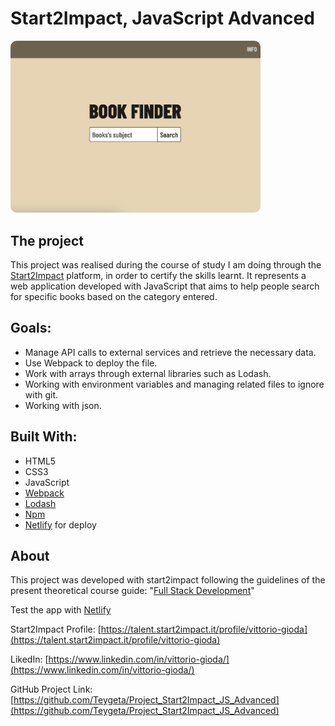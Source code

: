  <h1>Start2Impact, JavaScript Advanced</h1>

<img src="./src/img/App_Screen.png" width="400" style="border-radius: 10px" alt="App_screen"/>

## The project 
This project was realised during the course of study I am doing through the [Start2Impact](https://www.start2impact.it/) platform, in order to certify the skills learnt. It represents a web application developed with JavaScript that aims to help people search for specific books based on the category entered. 

## Goals:
* Manage API calls to external services and retrieve the necessary data.
* Use Webpack to deploy the file.
* Work with arrays through external libraries such as Lodash.
* Working with environment variables and managing related files to ignore with git.
* Working with json.

## Built With:
* HTML5
* CSS3
* JavaScript
* [Webpack](https://webpack.js.org/)
* [Lodash](https://lodash.com/)
* [Npm](https://www.npmjs.com/)
* [Netlify](https://www.netlify.com/) for deploy


## About
This project was developed with start2impact following the guidelines of the present theoretical course guide: "[Full Stack Development](https://www.start2impact.it/master/full-stack-development/)"

Test the app with [Netlify](https://soft-liger-572cec.netlify.app)

Start2Impact Profile: [https://talent.start2impact.it/profile/vittorio-gioda](https://talent.start2impact.it/profile/vittorio-gioda)

LikedIn: [https://www.linkedin.com/in/vittorio-gioda/](https://www.linkedin.com/in/vittorio-gioda/)

GitHub Project Link: [https://github.com/Teygeta/Project_Start2Impact_JS_Advanced](https://github.com/Teygeta/Project_Start2Impact_JS_Advanced)
